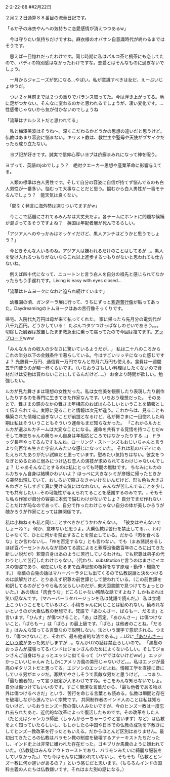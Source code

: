 2-2-22-88
##2月22日
<!-- 88 -->
２月２２日通算８８番目の流華日記です。



「るか子の麻衣やんへの気持ちに恋愛感情が消えつつあるw」

　今は守りたい気持ちだけですね。麻衣様のオバサン自意識時代が終わるまではそうです。

　思えば一目惚れだったわけです。同じ時期に私はパルコ茶と楓茶にも恋してたので、バディの特別感はなかったわけですな。恋愛とはそんなものに過ぎないでしょう。

　一月からジャニーズが気になる…やばい。私が意識すべきは女だ、えーぶいじょゆうだ。

　つい２ヶ月前までは２つの重りでバランス取ってた。今は浮き上がってる。地に足がつかない。そんなに変わるのかと思われるでしょうが、凄い変化です。…性感帯じゃないから気が付かないのでしょうね



「流華はナルシストだと思われてる」

　私と梅澤美波はそうね〜。深くこだわるかどうかの思想の違いだと思うけど。仏教はあまり容姿に悩まない。キリスト教は、救世主や聖母や天使がブサイクだったら成り立たない。

　ヨブ記が好きです。誠実で信仰心厚いヨブは疥癬まみれになって神を呪う。

ヨブって、英語のjobでしょう？　絶対クエーカー思想や産業革命に影響与えてる。

　人類の標準は白人男性です。そして自分の容姿に自信が持てず悩んでるのも白人男性が一番多い。悩むって大事なことだと思う。悩むから白人男性が一番モテるんでしょう？　能天気は良くない。

　「間引く発言に海外勢は凍りついてますがw」

　今ここで話題にされてるみんなは大丈夫だよ。各チームにホントに問題な候補が混ざってるそうですよね？　英国は年配者層が死んでるらしい。

「アジア人へのやっかみはオッケイだけど、黒人アンチはどうかと思うでしょう？」

　今どきそんな人いるのね。アジア人は嫌われるだけのことはしてるが…。黒人を受け入れるつもりがないならこれ以上進歩するつもりがないと思われても仕方ないね。

　例えば四十代になって、ニュートンと言う白人を自分の祖先と感じられてなかったらもう手遅れです。Living is easy with eyes closed…

「流華はトムヨークになれと迫られ続けています」

　幼稚園の頃、ガンダーラ展に行って、うちにずっと<a href=xxxtmpdata/kugyou.jpeg>釈迦苦行像</a>が貼ってあった。Daydreamingのトムヨークはあの苦行像そっくりです。

 帰宅。入院代九万円は母が来て払ってくれた。
 家に帰ったら先月分の電気代が八千九百円。どうかしている！ たぶんコタツつけっぱなしのせいであろう。。。
 切除した臓器は放置したまま救急車に乗って腐ってたので今回は捨てます。<a href="/hanabasami/ake">アップロード</a>www

 「みんなルカの収入の少なさに驚いているようだが…」
 私は二十八のころからこれの半分以下の金銭条件で暮らしている。今はすごいリッチになった感じですよ？ 光熱費一万円、通信費一万円でなんと毎月六万円も使える。食費は一週間五千円使うのが精一杯くらいです。（いちおうさもしい料理はしたくないので食材だけは安物は買わないことにしてるんだけど…。）
 お金より時間が欲しい。勉強したい。

 ルカが見た舞さまは理想の女性だった。私は女性美を観察したり表現したり創作したりするのを専門に生きてきた作家なんです。いちおう理想だった。
 そのあとで、舞さまの鏡のなかの舞さま年相応のおばはんらしいということを情報として伝えられてる。実際に見ることと情報は次元が違う。これからは、見ることも構築された情報に過ぎないことが前提となるけど、私が舞さまに一目惚れした時期は私はそういうこともそういう運命もまだ知らなかった。
「これからルカとルカが選ぶルカチームは大変なことになる。運命を共有する覚悟を持つことだw そして麻衣ちゃんの舞ちゃん自身は年相応どころではなかったりする…」
 ドラッグ長年やってるんですもんね。ローリング・ストーンズもおじいちゃんと言うより何百年も生きた宇宙人みたいな感じになっていた。
 それは私のバディにあたえられたありがたい試練だと思っています。慰めたい気持ちはない。彼女をつなぎとめるために弱みにつけ込む恋人の演技が求められてるわけじゃないんでしょ？ じゃあそんなことするのは私にとっても時間の無駄です。
 ちなみにルカのルカちゃん自身は結構かわいいよ？ ほっぺに大きなシミが彦根に帰ったときから突然出現していて、おしろいで隠さなきゃいけないんだけど、形も色も大きさもわざとらしすぎて真に受ける気にはなれない。みんなが苦しんでることを少しでも共有したい…その可能性が与えられてることを感謝するのみです。…そもそも私ら作家が自分の容姿に本気で悩むわけがないでしょ？ 自分でまだ作れないことだけが恥なのであって、自分で作ったわけじゃない自分の体が美しかろうが醜かろうが作家にとっては無関係です。

 私は小梅ねぇも私と同じことすべきかどうかわかんない。
 「彼女はやんないでしょーね？」
 何か、意味ないと思うよ。大乗仏教は苦行を禁止してる、、、わけじゃなくて、ひとに何かを禁止することを禁止している。だから「肉を食べるな」とか言わないし、「神を否定するな」とも言わない。でも（まあ諸説あるしほぼ百パーセントみんなが認めてる説によると釈尊没後数百年のころに出てきた新しい説だが）釈尊自身はあのように苦行しているわけね。でも釈尊は弟子の代わりとして苦行したわけじゃない。（代わり、substitutionと言うのはまさにイエスの御姿であり、現在にいたるまで西洋思想の根幹をなす原理・動作・機能です。）
 稲葉の白兎の話はマハーバーラタにも出てくるので仏教説話と決めつけるのは誤解だけど、とりあえず釈尊の前世譚として使われている。（この前世譚を和訳してるのがどうやら私の父らしいのだが…東大図書館で見つけてちょっとひいた。）あの話は「肉食うな」どころじゃない残酷な話ですよね？ しかもあれは笑い話なんです。（マハーバーラタバージョンを私は梵語で読んだ。）
 私は立場上こういうことをしているけど、小梅ちゃんに同じことは勧めれない。勧めれないというのが大乗仏教の発想です。梵語で「あひんさー、ぱらもー、だるま」と言います。「ひんす」が傷つけること。「あ」は否定。「あひんさー」は傷つけないこと。「ぱらもー」は「ぱら」の最上級です。「ぱら」は他者のことね。「だるま」はみんな知ってる言葉なので説明しない。法という漢字で意訳される。つまり、「傷つけないこと、それが、最も他者的な法である。」…U2に<a href="https://www.youtube.com/watch?v=5IMq1DCh0g8">「あひんさー」という歌</a>があった気がしますが…。なんかU2の話は禁止らしいので。
 「黒髪のおっさんが威張ってるバンドはジョンさんのためによくないらしい。そしてジョンさんご自身はちょっとエッジに似てるって（ハゲではないけどww）」
 エッジかっこいいじゃんw たしかにアメリカ風の美形じゃないけど。。。私はエッジが最高のギタリストだと思ってる。エジソンのエッジだよね。情報工学を直接に音にしている男がエッジだ。寡黙でやさしそうで素敵な男だと思うけど。
 …つまり、「最も他者的」って言う限定が入るわけですね。そこをみんな知らないでしょ。自分は傷つけてもいいのです。すごく簡潔な言葉だから、「最も他者である物以外は傷つけるべきだ」という、苦行を命じる言葉とも読める。仏教は瞬間と存在を破壊しながら進んでいく宗教です。
 共同制作者のインド人のことは私は知らないけど、いちおうヒンズー教の偉い人みたいですが、今のヒンズー教は一度忘れ去られたあと、近代的な改革によって復活したものです。その改革をした人（たとえばシャンカラ師匠（しゃんからーちゃーりやと言います）など）は仏教をよく知っていたらしいし、もしかしたら中国や日本での仏教の成功を下敷きにしてヒンズー教改革を行ったともいえる。だからほとんど区別はありません。最初出てきたころの仏教はバラモン教の制度を破壊するアナーキストたちだったし、インド史上は非常に嫌われた存在だった。ゴキブリか馬糞のように嫌われていた。（仏教徒はみんなアウトカーストであり、バラモンみたいに綺麗な服装をしていなかった。）でも今はそんなに嫌われていないし、そもそも「仏教とヒンズー教に何か違いがあるの？」という感じだと思います。（もちろんインドの国粋主義の人たちは仏教嫌いです。それはまた別の話になる。）




